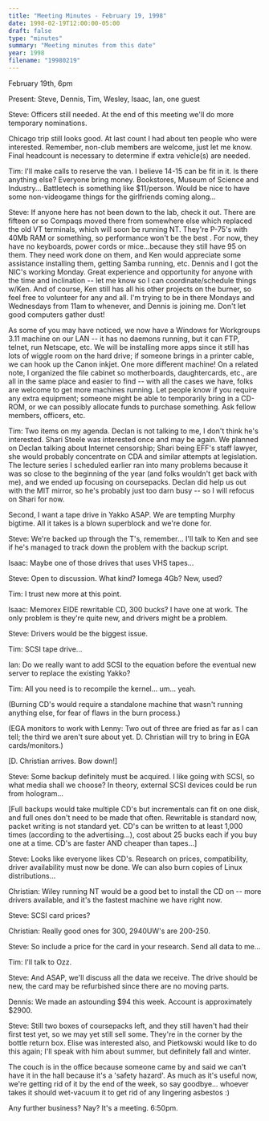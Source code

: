 ```yaml
---
title: "Meeting Minutes - February 19, 1998"
date: 1998-02-19T12:00:00-05:00
draft: false
type: "minutes"
summary: "Meeting minutes from this date"
year: 1998
filename: "19980219"
---
```


 February 19th, 6pm </p><p>
Present: Steve, Dennis, Tim, Wesley, Isaac, Ian, one guest </p><p>
Steve: Officers still needed. At the end of this meeting we'll do more temporary nominations. </p><p>
Chicago trip still looks good. At last count I had about ten people who were interested. Remember, non-club members are welcome, just let me know. Final headcount is necessary to determine if extra vehicle(s) are needed. </p><p>
Tim: I'll make calls to reserve the van. I believe 14-15 can be fit in it. Is there anything else?  Everyone bring money. Bookstores, Museum of Science and Industry... Battletech is something like $11/person. Would be nice to have some non-videogame things for the girlfriends coming along... </p><p>
Steve: If anyone here has not been down to the lab, check it out. There are fifteen or so Compaqs moved there from somewhere else which replaced the old VT terminals, which will soon be running NT. They're P-75's with 40Mb RAM or something, so performance won't be the best <snicker>. For now, they have no keyboards, power cords or mice...because they still have 95 on them. They need work done on them, and Ken would appreciate some assistance installing them, getting Samba running, etc. Dennis and I got the NIC's working Monday. Great experience and opportunity for anyone with the time and inclination -- let me know so I can coordinate/schedule things w/Ken. And of course, Ken still has all his other projects on the burner, so feel free to volunteer for any and all. I'm trying to be in there Mondays and Wednesdays from 11am to whenever, and Dennis is joining me. Don't let good computers gather dust! </p><p>
As some of you may have noticed, we now have a Windows for Workgroups 3.11 machine on our LAN -- it has no daemons running, but it can FTP, telnet, run Netscape, etc. We will be installing more apps since it still has lots of wiggle room on the hard drive; if someone brings in a printer cable, we can hook up the Canon inkjet. One more different machine! On a related note, I organized the file cabinet so motherboards, daughtercards, etc., are all in the same place and easier to find -- with all the cases we have, folks are welcome to get more machines running. Let people know if you require any extra equipment; someone might be able to temporarily bring in a CD-ROM, or we can possibly allocate funds to purchase something. Ask fellow members, officers, etc. </p><p>
Tim: Two items on my agenda. Declan is not talking to me, I don't think he's interested. Shari Steele was interested once and may be again. We planned on Declan talking about Internet censorship; Shari being EFF's staff lawyer, she would probably concentrate on CDA and similar attempts at legislation. The lecture series I scheduled earlier ran into many problems because it was so close to the beginning of the year (and folks wouldn't get back with me), and we ended up focusing on coursepacks. Declan did help us out with the MIT mirror, so he's probably just too darn busy -- so I will refocus on Shari for now. </p><p>
Second, I want a tape drive in Yakko ASAP. We are tempting Murphy bigtime. All it takes is a blown superblock and we're done for. </p><p>
Steve: We're backed up through the T's, remember... I'll talk to Ken and see if he's managed to track down the problem with the backup script. </p><p>
Isaac: Maybe one of those drives that uses VHS tapes... </p><p>
Steve: Open to discussion. What kind? Iomega 4Gb? New, used? </p><p>
Tim: I trust new more at this point. </p><p>
Isaac: Memorex EIDE rewritable CD, 300 bucks? I have one at work. The only problem is they're quite new, and drivers might be a problem. </p><p>
Steve: Drivers would be the biggest issue.  </p><p>
Tim: SCSI tape drive... </p><p>
Ian: Do we really want to add SCSI to the equation before the eventual new server to replace the existing Yakko? </p><p>
Tim: All you need is to recompile the kernel... um... yeah. </p><p>
(Burning CD's would require a standalone machine that wasn't running anything else, for fear of flaws in the burn process.) </p><p>
(EGA monitors to work with Lenny: Two out of three are fried as far as I can tell; the third we aren't sure about yet. D. Christian will try to bring in EGA cards/monitors.) </p><p>
[D. Christian arrives. Bow down!] </p><p>
Steve: Some backup definitely must be acquired. I like going with SCSI, so what media shall we choose? In theory, external SCSI devices could be run from hologram... </p><p>
[Full backups would take multiple CD's but incrementals can fit on one disk, and full ones don't need to be made that often. Rewritable is standard now, packet writing is not standard yet. CD's can be written to at least 1,000 times (according to the advertising...), cost about 25 bucks each if you buy one at a time. CD's are faster AND cheaper than tapes...] </p><p>
Steve: Looks like everyone likes CD's. Research on prices, compatibility, driver availability must now be done. We can also burn copies of Linux distributions... </p><p>
Christian: Wiley running NT would be a good bet to install the CD on -- more drivers available, and it's the fastest machine we have right now. </p><p>
Steve: SCSI card prices? </p><p>
Christian: Really good ones for 300, 2940UW's are 200-250.  </p><p>
Steve: So include a price for the card in your research. Send all data to me... </p><p>
Tim: I'll talk to Ozz. </p><p>
Steve: And ASAP, we'll discuss all the data we receive. The drive should be new, the card may be refurbished since there are no moving parts. </p><p>
Dennis: We made an astounding $94 this week. Account is approximately $2900. </p><p>
Steve: Still two boxes of coursepacks left, and they still haven't had their first test yet, so we may yet still sell some. They're in the corner by the bottle return box. Elise was interested also, and Pietkowski would like to do this again; I'll speak with him about summer, but definitely fall and winter. </p><p>
The couch is in the office because someone came by and said we can't have it in the hall because it's a 'safety hazard'. As much as it's useful now, we're getting rid of it by the end of the week, so say goodbye... whoever takes it should wet-vacuum it to get rid of any lingering asbestos :) </p><p>
Any further business? Nay? It's a meeting. 6:50pm. </p><p>
</p>
